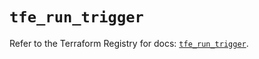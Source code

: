# `tfe_run_trigger`

Refer to the Terraform Registry for docs: [`tfe_run_trigger`](https://registry.terraform.io/providers/hashicorp/tfe/0.43.0/docs/resources/run_trigger).
